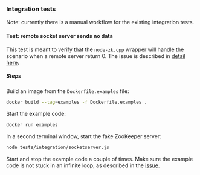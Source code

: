 ### Integration tests ###

Note: currently there is a manual workflow for the existing integration tests.

#### Test: remote socket server sends no data ####
This test is meant to verify that the `node-zk.cpp` wrapper will handle the scenario when a remote server return 0.
The issue is described in [detail here](https://github.com/yfinkelstein/node-zookeeper/issues/172).

##### Steps #####
Build an image from the `Dockerfile.examples` file:
````bash 
docker build --tag=examples -f Dockerfile.examples .
````
Start the example code:
````bash
docker run examples
````

In a second terminal window, start the fake ZooKeeper server:
````bash
node tests/integration/socketserver.js
````

Start and stop the example code a couple of times. Make sure the example code is not stuck in an infinite loop, as described in the [issue](https://github.com/yfinkelstein/node-zookeeper/issues/172).

